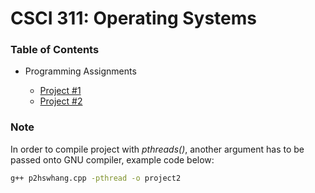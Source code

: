 # CSCI 311: Operating Systems

### Table of Contents

- Programming Assignments

  - [Project #1](./program1/p1hswhang.cc)
  - [Project #2](./program2/p2hswhang.cc)

### Note

In order to compile project with *pthreads()*, another argument has to be passed onto GNU compiler, example code below:

```sh
g++ p2hswhang.cpp -pthread -o project2
```

